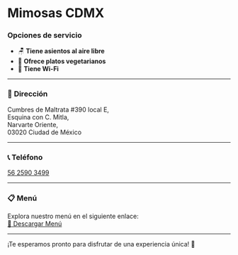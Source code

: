 # Mimosas CDMX

### Opciones de servicio
- 🪑 **Tiene asientos al aire libre**  
- 🥗 **Ofrece platos vegetarianos**  
- 📶 **Tiene Wi-Fi**  

---

### 📍 **Dirección**
Cumbres de Maltrata #390 local E,  
Esquina con C. Mitla,  
Narvarte Oriente,  
03020 Ciudad de México  

---

### 📞 **Teléfono**
[56 2590 3499](tel:5625903499)

---

### 📋 **Menú**
Explora nuestro menú en el siguiente enlace:  
[📄 Descargar Menú](https://8061fd3b-82b9-450a-b730-7eddb3ab93c0.filesusr.com)  

---

¡Te esperamos pronto para disfrutar de una experiencia única! 🌟

